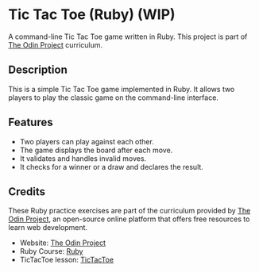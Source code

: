 # Tic Tac Toe (Ruby) (WIP)

A command-line Tic Tac Toe game written in Ruby. This project is part of [The Odin Project](https://www.theodinproject.com/lessons/ruby-tic-tac-toe) curriculum.

## Description

This is a simple Tic Tac Toe game implemented in Ruby. It allows two players to play the classic game on the command-line interface.

## Features

- Two players can play against each other.
- The game displays the board after each move.
- It validates and handles invalid moves.
- It checks for a winner or a draw and declares the result.

## Credits

These Ruby practice exercises are part of the curriculum provided by [The Odin Project](https://www.theodinproject.com/), an open-source online platform that offers free resources to learn web development.
- Website: [The Odin Project](https://www.theodinproject.com/)
- Ruby Course: [Ruby](https://www.theodinproject.com/paths/full-stack-ruby-on-rails/courses/ruby)
- TicTacToe lesson: [TicTacToe](https://www.theodinproject.com/lessons/ruby-tic-tac-toe)
